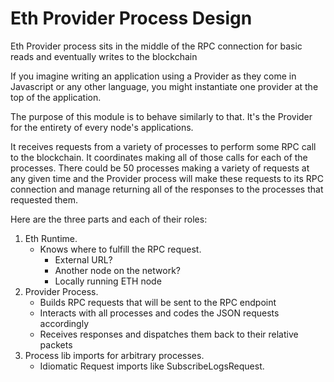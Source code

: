 # Eth Provider Process Design

Eth Provider process sits in the middle of the RPC connection for basic reads and eventually writes to the blockchain

If you imagine writing an application using a Provider as they come in Javascript or any other language, you might instantiate one provider at the top of the application.

The purpose of this module is to behave similarly to that. It's the Provider for the entirety of every node's applications.

It receives requests from a variety of processes to perform some RPC call to the blockchain. It coordinates making all of those calls for each of the processes. There could be 50 processes making a variety of requests at any given time and the Provider process will make these requests to its RPC connection and manage returning all of the responses to the processes that requested them.


Here are the three parts and each of their roles:

1. Eth Runtime.
    * Knows where to fulfill the RPC request. 
        * External URL? 
        * Another node on the network? 
        * Locally running ETH node
2. Provider Process.
    * Builds RPC requests that will be sent to the RPC endpoint
    * Interacts with all processes and codes the JSON requests accordingly
    * Receives responses and dispatches them back to their relative packets
3. Process lib imports for arbitrary processes.
    * Idiomatic Request imports like SubscribeLogsRequest.
